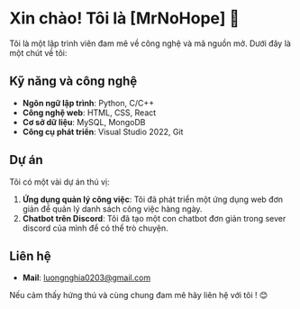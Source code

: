 # Xin chào! Tôi là [MrNoHope] 👋

Tôi là một lập trình viên đam mê về công nghệ và mã nguồn mở. Dưới đây là một chút về tôi:

## Kỹ năng và công nghệ

- **Ngôn ngữ lập trình**: Python, C/C++
- **Công nghệ web**: HTML, CSS, React
- **Cơ sở dữ liệu**: MySQL, MongoDB
- **Công cụ phát triển**: Visual Studio 2022, Git

## Dự án

Tôi có một vài dự án thú vị:

1. **Ứng dụng quản lý công việc**: Tôi đã phát triển một ứng dụng web đơn giản để quản lý danh sách công việc hàng ngày.
2. **Chatbot trên Discord**: Tôi đã tạo một con chatbot đơn giản trong sever discord của mình để có thể trò chuyện.

## Liên hệ

- **Mail**: luongnghia0203@gmail.com

Nếu cảm thấy hứng thú và cùng chung đam mê hãy liên hệ với tôi ! 😊
